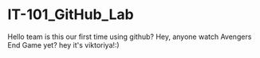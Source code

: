 # IT-101_GitHub_Lab
Hello team is this our first time using github?
Hey, anyone watch Avengers End Game yet? 
hey it's viktoriya!:)
